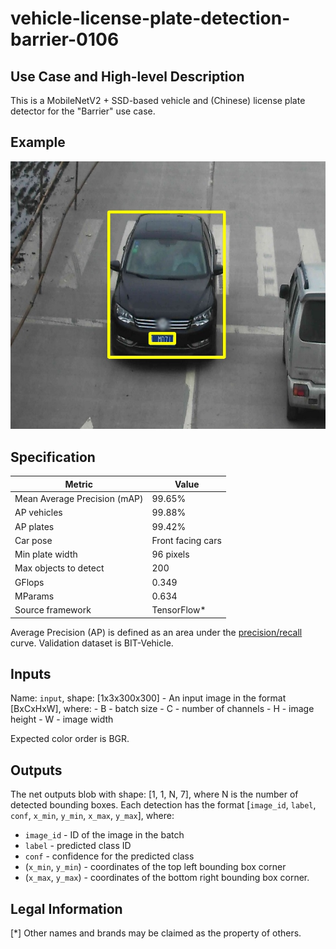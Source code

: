 # vehicle-license-plate-detection-barrier-0106

## Use Case and High-level Description

This is a MobileNetV2 + SSD-based vehicle and (Chinese) license plate detector for
the "Barrier" use case.

## Example

![](./vehicle-license-plate-detection-barrier-0106.jpeg)

## Specification

| Metric                          | Value                                      |
|---------------------------------|--------------------------------------------|
| Mean Average Precision (mAP)    | 99.65%                                     |
| AP vehicles                     | 99.88%                                     |
| AP plates                       | 99.42%                                     |
| Car pose                        | Front facing cars                          |
| Min plate width                 | 96 pixels                                  |
| Max objects to detect           | 200                                        |
| GFlops                          | 0.349                                      |
| MParams                         | 0.634                                      |
| Source framework                | TensorFlow*                                |

Average Precision (AP) is defined as an area under the
[precision/recall](https://en.wikipedia.org/wiki/Precision_and_recall)
curve. Validation dataset is BIT-Vehicle.

## Inputs

Name: `input`, shape: [1x3x300x300] - An input image in the format [BxCxHxW],
   where:
    - B - batch size
    - C - number of channels
    - H - image height
    - W - image width

   Expected color order is BGR.

## Outputs

The net outputs blob with shape: [1, 1, N, 7], where N is the number of detected
bounding boxes. Each detection has the format
  [`image_id`, `label`, `conf`, `x_min`, `y_min`, `x_max`, `y_max`], where:
  - `image_id` - ID of the image in the batch
  - `label` - predicted class ID
  - `conf` - confidence for the predicted class
  - (`x_min`, `y_min`) - coordinates of the top left bounding box corner
  - (`x_max`, `y_max`) - coordinates of the bottom right bounding box corner.

## Legal Information
[*] Other names and brands may be claimed as the property of others.
